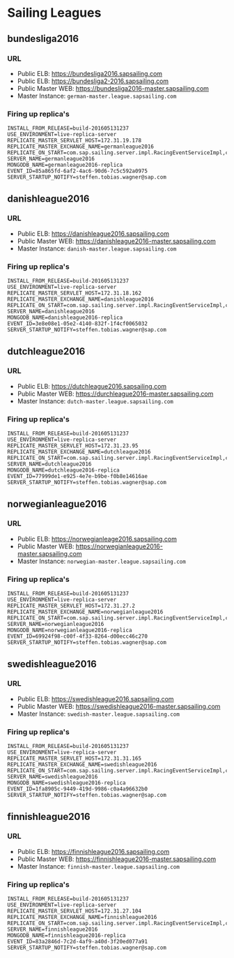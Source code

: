 # Sailing Leagues

## bundesliga2016

### URL
- Public ELB: https://bundesliga2016.sapsailing.com
- Public ELB: https://bundesliga2-2016.sapsailing.com
- Public Master WEB: https://bundesliga2016-master.sapsailing.com
- Master Instance: `german-master.league.sapsailing.com`

### Firing up replica's

```
INSTALL_FROM_RELEASE=build-201605131237
USE_ENVIRONMENT=live-replica-server
REPLICATE_MASTER_SERVLET_HOST=172.31.19.178
REPLICATE_MASTER_EXCHANGE_NAME=germanleague2016
REPLICATE_ON_START=com.sap.sailing.server.impl.RacingEventServiceImpl,com.sap.sse.security.impl.SecurityServiceImpl,com.sap.sse.filestorage.impl.FileStorageManagementServiceImpl,com.sap.sse.mail.impl.MailServiceImpl,com.sap.sailing.polars.impl.PolarDataServiceImpl
SERVER_NAME=germanleague2016
MONGODB_NAME=germanleague2016-replica
EVENT_ID=85a865fd-6af2-4ac6-90d6-7c5c592a0975
SERVER_STARTUP_NOTIFY=steffen.tobias.wagner@sap.com
```

## danishleague2016

### URL
- Public ELB: https://danishleague2016.sapsailing.com
- Public Master WEB: https://danishleague2016-master.sapsailing.com
- Master Instance: `danish-master.league.sapsailing.com`

### Firing up replica's

```
INSTALL_FROM_RELEASE=build-201605131237
USE_ENVIRONMENT=live-replica-server
REPLICATE_MASTER_SERVLET_HOST=172.31.18.162
REPLICATE_MASTER_EXCHANGE_NAME=danishleague2016
REPLICATE_ON_START=com.sap.sailing.server.impl.RacingEventServiceImpl,com.sap.sse.security.impl.SecurityServiceImpl,com.sap.sse.filestorage.impl.FileStorageManagementServiceImpl,com.sap.sse.mail.impl.MailServiceImpl,com.sap.sailing.polars.impl.PolarDataServiceImpl
SERVER_NAME=danishleague2016
MONGODB_NAME=danishleague2016-replica
EVENT_ID=3e8e08e1-05e2-4140-832f-1f4cf0065032
SERVER_STARTUP_NOTIFY=steffen.tobias.wagner@sap.com
```

## dutchleague2016

### URL
- Public ELB: https://dutchleague2016.sapsailing.com
- Public Master WEB: https://durchleague2016-master.sapsailing.com
- Master Instance: `dutch-master.league.sapsailing.com`

### Firing up replica's

```
INSTALL_FROM_RELEASE=build-201605131237
USE_ENVIRONMENT=live-replica-server
REPLICATE_MASTER_SERVLET_HOST=172.31.23.95
REPLICATE_MASTER_EXCHANGE_NAME=dutchleague2016
REPLICATE_ON_START=com.sap.sailing.server.impl.RacingEventServiceImpl,com.sap.sse.security.impl.SecurityServiceImpl,com.sap.sse.filestorage.impl.FileStorageManagementServiceImpl,com.sap.sse.mail.impl.MailServiceImpl,com.sap.sailing.polars.impl.PolarDataServiceImpl
SERVER_NAME=dutchleague2016
MONGODB_NAME=dutchleague2016-replica
EVENT_ID=77999de1-e925-4e7e-b9be-f0b8e14616ae
SERVER_STARTUP_NOTIFY=steffen.tobias.wagner@sap.com
```

## norwegianleague2016

### URL
- Public ELB: https://norwegianleage2016.sapsailing.com
- Public Master WEB: https://norwegianleague2016-master.sapsailing.com
- Master Instance: `norwegian-master.league.sapsailing.com`

### Firing up replica's

```
INSTALL_FROM_RELEASE=build-201605131237
USE_ENVIRONMENT=live-replica-server
REPLICATE_MASTER_SERVLET_HOST=172.31.27.2
REPLICATE_MASTER_EXCHANGE_NAME=norwegianleague2016
REPLICATE_ON_START=com.sap.sailing.server.impl.RacingEventServiceImpl,com.sap.sse.security.impl.SecurityServiceImpl,com.sap.sse.filestorage.impl.FileStorageManagementServiceImpl,com.sap.sse.mail.impl.MailServiceImpl,com.sap.sailing.polars.impl.PolarDataServiceImpl
SERVER_NAME=norwegianleague2016
MONGODB_NAME=norwegianleague2016-replica
EVENT_ID=69924f98-c00f-4f33-8264-d00ecc46c270
SERVER_STARTUP_NOTIFY=steffen.tobias.wagner@sap.com
```

## swedishleague2016

### URL
- Public ELB: https://swedishleague2016.sapsailing.com
- Public Master WEB: https://swedishleague2016-master.sapsailing.com
- Master Instance: `swedish-master.league.sapsailing.com`

### Firing up replica's

```
INSTALL_FROM_RELEASE=build-201605131237
USE_ENVIRONMENT=live-replica-server
REPLICATE_MASTER_SERVLET_HOST=172.31.31.165
REPLICATE_MASTER_EXCHANGE_NAME=swedishleague2016
REPLICATE_ON_START=com.sap.sailing.server.impl.RacingEventServiceImpl,com.sap.sse.security.impl.SecurityServiceImpl,com.sap.sse.filestorage.impl.FileStorageManagementServiceImpl,com.sap.sse.mail.impl.MailServiceImpl,com.sap.sailing.polars.impl.PolarDataServiceImpl
SERVER_NAME=swedishleague2016
MONGODB_NAME=swedishleague2016-replica
EVENT_ID=1fa8905c-9449-419d-9986-c0a4a96632b0
SERVER_STARTUP_NOTIFY=steffen.tobias.wagner@sap.com
```

## finnishleague2016

### URL
- Public ELB: https://finnishleague2016.sapsailing.com
- Public Master WEB: https://finnishleague2016-master.sapsailing.com
- Master Instance: `finnish-master.league.sapsailing.com`

### Firing up replica's

```
INSTALL_FROM_RELEASE=build-201605131237
USE_ENVIRONMENT=live-replica-server
REPLICATE_MASTER_SERVLET_HOST=172.31.27.104
REPLICATE_MASTER_EXCHANGE_NAME=finnishleague2016
REPLICATE_ON_START=com.sap.sailing.server.impl.RacingEventServiceImpl,com.sap.sse.security.impl.SecurityServiceImpl,com.sap.sse.filestorage.impl.FileStorageManagementServiceImpl,com.sap.sse.mail.impl.MailServiceImpl,com.sap.sailing.polars.impl.PolarDataServiceImpl
SERVER_NAME=finnishleague2016
MONGODB_NAME=finnishleague2016-replica
EVENT_ID=83a2846d-7c2d-4af9-a40d-3f20ed077a91
SERVER_STARTUP_NOTIFY=steffen.tobias.wagner@sap.com
```